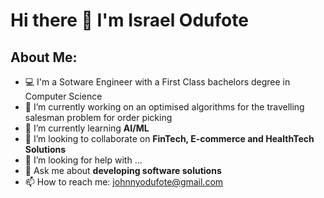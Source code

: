 # Hi there 👋 I'm Israel Odufote


## About Me:

- 💻 I'm a Sotware Engineer with a First Class bachelors degree in Computer Science
- 🔭 I’m currently working on an optimised algorithms for the travelling salesman problem for order picking
- 🌱 I’m currently learning **AI/ML**
- 👯 I’m looking to collaborate on **FinTech, E-commerce and HealthTech Solutions**
- 🤔 I’m looking for help with ...
- 💬 Ask me about **developing software solutions**
- 📫 How to reach me: [johnnyodufote@gmail.com](mailto:johnnyodufote@gmail.com)

